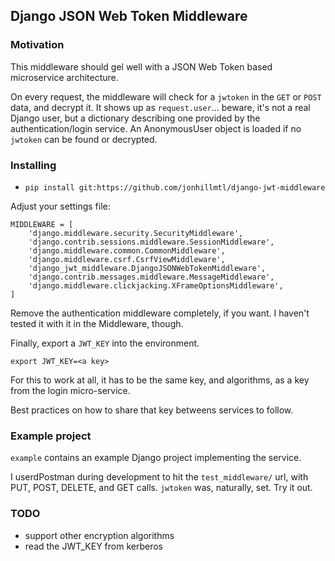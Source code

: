## Django JSON Web Token Middleware

### Motivation

This middleware should gel well with a JSON Web Token based microservice architecture.

On every request, the middleware will check for a `jwtoken` in the `GET` or `POST` data,
and decrypt it. It shows up as `request.user`... beware, it's not a real Django user, but
a dictionary describing one provided by the authentication/login service. An AnonymousUser object
is loaded if no `jwtoken` can be found or decrypted.

### Installing

- `pip install git:https://github.com/jonhillmtl/django-jwt-middleware`

Adjust your settings file:

```
MIDDLEWARE = [
    'django.middleware.security.SecurityMiddleware',
    'django.contrib.sessions.middleware.SessionMiddleware',
    'django.middleware.common.CommonMiddleware',
    'django.middleware.csrf.CsrfViewMiddleware',
    'django_jwt_middleware.DjangoJSONWebTokenMiddleware',
    'django.contrib.messages.middleware.MessageMiddleware',
    'django.middleware.clickjacking.XFrameOptionsMiddleware',
]
```

Remove the authentication middleware completely, if you want. I haven't tested it with it in the Middleware, though.

Finally, export a `JWT_KEY` into the environment.

`export JWT_KEY=<a key>`
    
For this to work at all, it has to be the same key, and algorithms, as a key from the login micro-service.

Best practices on how to share that key betweens services to follow.

### Example project

`example` contains an example Django project implementing the service.

I userdPostman during development to hit the `test_middleware/` url, with PUT, POST, DELETE, and GET calls. `jwtoken` was, naturally, set. Try it out.

### TODO

- support other encryption algorithms
- read the JWT_KEY from kerberos